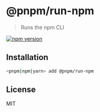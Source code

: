 # @pnpm/run-npm

> Runs the npm CLI

[![npm version](https://img.shields.io/npm/v/@pnpm/run-npm.svg)](https://www.npmjs.com/package/@pnpm/run-npm)

## Installation

```sh
<pnpm|npm|yarn> add @pnpm/run-npm
```

## License

MIT
